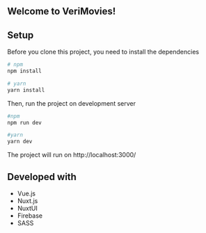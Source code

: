 ## Welcome to VeriMovies!

## Setup  

Before you clone this project, you need to install the dependencies

```bash
# npm
npm install

# yarn
yarn install
```

Then, run the project on development server

```bash
#npm
npm run dev

#yarn
yarn dev
```

The project will run on http://localhost:3000/

## Developed with

* Vue.js
* Nuxt.js
* NuxtUI
* Firebase
* SASS
